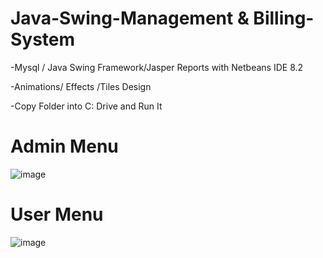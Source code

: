 # Java-Swing-Management & Billing-System

-Mysql / Java Swing Framework/Jasper Reports with Netbeans IDE 8.2

-Animations/ Effects /Tiles Design

-Copy Folder into C: Drive and Run It

# Admin Menu 
![image](https://user-images.githubusercontent.com/76916101/175829689-6de216f1-1915-4469-be0f-58f2c49b039c.png)

# User Menu 
![image](https://user-images.githubusercontent.com/76916101/175829826-80fda38a-0737-4128-be59-2226269b2328.png)

